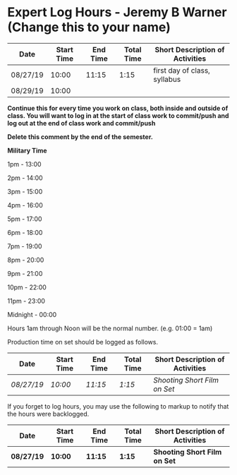 # Expert Log Hours - Jeremy B Warner (Change this to your name)

| Date | Start Time | End Time | Total Time | Short Description of Activities |
|------|------------|----------|------------|---------------------------------|
| 08/27/19 | 10:00 | 11:15 | 1:15 | first day of class, syllabus |
| 08/29/19 | 10:00 |       |      |                              |

**Continue this for every time you work on class, both inside and outside of class.  You will want to log in at the start of class work to commit/push and log out at the end of class work and commit/push**

**Delete this comment by the end of the semester.**

**Military Time**

1pm - 13:00

2pm - 14:00

3pm - 15:00

4pm - 16:00

5pm - 17:00

6pm - 18:00

7pm - 19:00

8pm - 20:00

9pm - 21:00

10pm - 22:00

11pm - 23:00

Midnight - 00:00

Hours 1am through Noon will be the normal number. (e.g. 01:00 = 1am)

Production time on set should be logged as follows.

| Date | Start Time | End Time | Total Time | Short Description of Activities |
|------|------------|----------|------------|---------------------------------|
| *08/27/19* | *10:00* | *11:15* | *1:15* | *Shooting Short Film on Set* |

If you forget to log hours, you may use the following to markup to notify that the hours were backlogged.  

| Date | Start Time | End Time | Total Time | Short Description of Activities |
|------|------------|----------|------------|---------------------------------|
| **08/27/19** | **10:00** | **11:15** | **1:15** | **Shooting Short Film on Set** |

